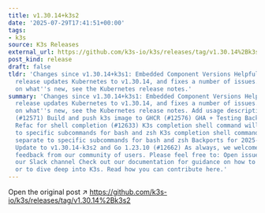 ```yaml
---
title: v1.30.14+k3s2
date: '2025-07-29T17:41:51+00:00'
tags:
- k3s
source: K3s Releases
external_url: https://github.com/k3s-io/k3s/releases/tag/v1.30.14%2Bk3s2
post_kind: release
draft: false
tldr: 'Changes since v1.30.14+k3s1: Embedded Component Versions Helpful Links This
  release updates Kubernetes to v1.30.14, and fixes a number of issues. For more details
  on what''s new, see the Kubernetes release notes.'
summary: 'Changes since v1.30.14+k3s1: Embedded Component Versions Helpful Links This
  release updates Kubernetes to v1.30.14, and fixes a number of issues. For more details
  on what''s new, see the Kubernetes release notes. Add usage description for etcd-snapshot
  (#12571) Build and push k3s image to GHCR (#12576) GHA + Testing Backports (#12611)
  Refac for shell completion (#12633) K3s completion shell command will now be separate
  to specific subcommands for bash and zsh K3s completion shell command will now be
  separate to specific subcommands for bash and zsh Backports for 2025-07 (#12643)
  Update to v1.30.14-k3s2 and Go 1.23.10 (#12662) As always, we welcome and appreciate
  feedback from our community of users. Please feel free to: Open issues here Join
  our Slack channel Check out our documentation for guidance on how to get started
  or to dive deep into K3s. Read how you can contribute here.'
---
```

Open the original post ↗ https://github.com/k3s-io/k3s/releases/tag/v1.30.14%2Bk3s2
